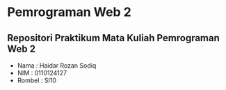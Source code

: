 # Pemrograman Web 2 
## Repositori Praktikum Mata Kuliah Pemrograman Web 2
- Nama		: Haidar Rozan Sodiq
- NIM		: 0110124127
- Rombel	: SI10
